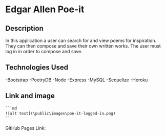 # Edgar Allen Poe-it

## Description

In this application a user can search for and view poems for inspiration.
They can then compose and save their own written works.
The user must log in in order to compose and save.


## Technologies Used

-Bootstrap
-PoetryDB
-Node
-Express
-MySQL
-Sequelize
-Heroku


## Link and image

    ```md
    ![alt text](\public\images\poe-it-logged-in.png)
    ```

GitHub Pages Link: